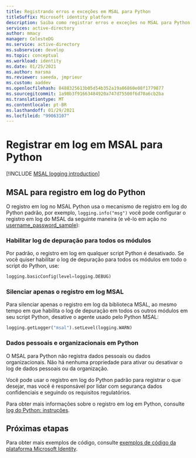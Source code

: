 ```yaml
---
title: Registrando erros e exceções em MSAL para Python
titleSuffix: Microsoft identity platform
description: Saiba como registrar erros e exceções no MSAL para Python
services: active-directory
author: mmacy
manager: CelesteDG
ms.service: active-directory
ms.subservice: develop
ms.topic: conceptual
ms.workload: identity
ms.date: 01/25/2021
ms.author: marsma
ms.reviewer: saeeda, jmprieur
ms.custom: aaddev
ms.openlocfilehash: 8488325613b05d54b352a19a06860e08f1779877
ms.sourcegitcommit: 1a98b3f91663484920a747d75500f6d70a6cb2ba
ms.translationtype: MT
ms.contentlocale: pt-BR
ms.lasthandoff: 01/29/2021
ms.locfileid: "99063107"
---
```

# <a name="logging-in-msal-for-python"></a>Registrar em log em MSAL para Python

[!INCLUDE [MSAL logging introduction](../../../includes/active-directory-develop-error-logging-introduction.md)]

## <a name="msal-for-python-logging"></a>MSAL para registro em log do Python

O registro em log no MSAL Python usa o mecanismo de registro em log do Python padrão, por exemplo, `logging.info("msg")` você pode configurar o registro em log do MSAL da seguinte maneira (e vê-lo em ação no [username_password_sample](https://github.com/AzureAD/microsoft-authentication-library-for-python/blob/1.0.0/sample/username_password_sample.py#L31L32)):

### <a name="enable-debug-logging-for-all-modules"></a>Habilitar log de depuração para todos os módulos

Por padrão, o registro em log em qualquer script Python é desativado. Se você quiser habilitar o log de depuração para todos os módulos em todo o script do Python, use:

```python
logging.basicConfig(level=logging.DEBUG)
```

### <a name="silence-only-msal-logging"></a>Silenciar apenas o registro em log MSAL

Para silenciar apenas o registro em log da biblioteca MSAL, ao mesmo tempo em que habilita o log de depuração em todos os outros módulos em seu script Python, desative o agente usado pelo Python MSAL:

```Python
logging.getLogger("msal").setLevel(logging.WARN)
```

### <a name="personal-and-organizational-data-in-python"></a>Dados pessoais e organizacionais em Python

O MSAL para Python não registra dados pessoais ou dados organizacionais. Não há nenhuma propriedade para ativar ou desativar o log de dados pessoais ou da organização.

Você pode usar o registro em log do Python padrão para registrar o que desejar, mas você é responsável por lidar com segurança dados confidenciais e seguindo os requisitos regulatórios.

Para obter mais informações sobre o registro em log em Python, consulte  [log do Python: instruções](https://docs.python.org/3/howto/logging.html#logging-basic-tutorial).

## <a name="next-steps"></a>Próximas etapas

Para obter mais exemplos de código, consulte [exemplos de código da plataforma Microsoft Identity](sample-v2-code.md).
